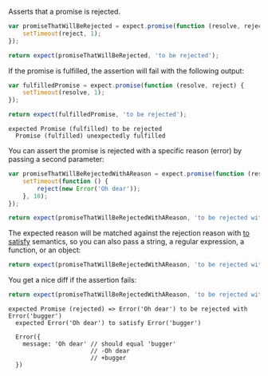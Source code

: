 Asserts that a promise is rejected.

```javascript
var promiseThatWillBeRejected = expect.promise(function (resolve, reject) {
    setTimeout(reject, 1);
});

return expect(promiseThatWillBeRejected, 'to be rejected');
```

If the promise is fulfilled, the assertion will fail with the following output:

```javascript
var fulfilledPromise = expect.promise(function (resolve, reject) {
    setTimeout(resolve, 1);
});

return expect(fulfilledPromise, 'to be rejected');
```

```output
expected Promise (fulfilled) to be rejected
  Promise (fulfilled) unexpectedly fulfilled
```

You can assert the promise is rejected with a specific reason (error) by
passing a second parameter:

```javascript
var promiseThatWillBeRejectedWithAReason = expect.promise(function (resolve, reject) {
    setTimeout(function () {
        reject(new Error('Oh dear'));
    }, 10);
});
```

```javascript
return expect(promiseThatWillBeRejectedWithAReason, 'to be rejected with', new Error('Oh dear'));
```

The expected reason will be matched against the rejection reason with
[to satisfy](/assertions/any/to-satisfy/) semantics, so you can also pass a string,
a regular expression, a function, or an object:


```javascript
return expect(promiseThatWillBeRejectedWithAReason, 'to be rejected with', /dear/);
```

You get a nice diff if the assertion fails:

```javascript
return expect(promiseThatWillBeRejectedWithAReason, 'to be rejected with', new Error('bugger'));
```

```output
expected Promise (rejected) => Error('Oh dear') to be rejected with Error('bugger')
  expected Error('Oh dear') to satisfy Error('bugger')

  Error({
    message: 'Oh dear' // should equal 'bugger'
                       // -Oh dear
                       // +bugger
  })
```
